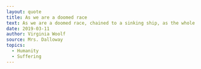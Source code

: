 ```yaml
---
layout: quote
title: As we are a doomed race
text: As we are a doomed race, chained to a sinking ship, as the whole thing is a bad joke, let us, at any rate, do our part; mitigate the suffering of our fellow-prisoners; decorate the dungeon with flowers and air-cushions; be as decent as we possibly can.
date: 2019-03-11
author: Virginia Woolf
source: Mrs. Dalloway
topics:
  - Humanity
  - Suffering
---
```


